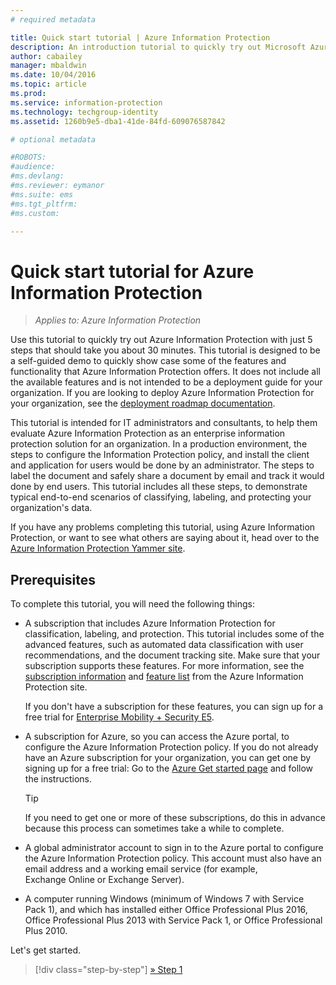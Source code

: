 ```yaml
---
# required metadata

title: Quick start tutorial | Azure Information Protection
description: An introduction tutorial to quickly try out Microsoft Azure Information Protection for your organization that should take you about 30 minutes.
author: cabailey
manager: mbaldwin
ms.date: 10/04/2016
ms.topic: article
ms.prod:
ms.service: information-protection
ms.technology: techgroup-identity
ms.assetid: 1260b9e5-dba1-41de-84fd-609076587842

# optional metadata

#ROBOTS:
#audience:
#ms.devlang:
#ms.reviewer: eymanor
#ms.suite: ems
#ms.tgt_pltfrm:
#ms.custom:

---
```


# Quick start tutorial for Azure Information Protection 

>*Applies to: Azure Information Protection*

Use this tutorial to quickly try out Azure Information Protection with just 5 steps that should take you about 30 minutes. This tutorial is designed to be a self-guided demo to quickly show case some of the features and functionality that Azure Information Protection offers. It does not include all the available features and is not intended to be a deployment guide for your organization. If you are looking to deploy Azure Information Protection for your organization, see the [deployment roadmap documentation](../plan-design/deployment-roadmap.md). 

This tutorial is intended for IT administrators and consultants, to help them evaluate Azure Information Protection as an enterprise information protection solution for an organization. In a production environment, the steps to configure the Information Protection policy, and install the client and application for users would be done by an administrator. The steps to label the document and safely share a document by email and track it would done by end users. This tutorial includes all these steps, to demonstrate typical end-to-end scenarios of classifying, labeling, and protecting your organization's data. 

If you have any problems completing this tutorial, using Azure Information Protection, or want to see what others are saying about it, head over to the [Azure Information Protection Yammer site](https://www.yammer.com/askipteam/#/threads/inGroup?type=in_group&feedId=8652489&view=all).

## Prerequisites 
To complete this tutorial, you will need the following things:

- A subscription that includes Azure Information Protection for classification, labeling, and protection. This tutorial includes some of the advanced features, such as automated data classification with user recommendations, and the document tracking site. Make sure that your subscription supports these features. For more information, see the [subscription information](https://www.microsoft.com/en-us/cloud-platform/azure-information-protection-pricing) and [feature list](https://www.microsoft.com/en-us/cloud-platform/azure-information-protection-features) from the Azure Information Protection site.
    
    If you don't have a subscription for these features, you can sign up for a free trial for [Enterprise Mobility + Security E5](https://portal.office.com/Signup/Signup.aspx?OfferId=87dd2714-d452-48a0-a809-d2f58c4f68b7).
    
- A subscription for Azure, so you can access the Azure portal, to configure the Azure Information Protection policy. If you do not already have an Azure subscription for your organization, you can get one by signing up for a free trial: Go to the [Azure Get started page](https://account.windowsazure.com/organization) and follow the instructions.

  > [!TIP] 
  > If you need to get one or more of these subscriptions, do this in advance because this process can sometimes take a while to complete.

- A global administrator account to sign in to the Azure portal to configure the Azure Information Protection policy. This account must also have an email address and a working email service (for example, Exchange Online or Exchange Server).

- A computer running Windows (minimum of Windows 7 with Service Pack 1), and which has installed either Office Professional Plus 2016, Office Professional Plus 2013 with Service Pack 1, or Office Professional Plus 2010. 

Let's get started.

>[!div class="step-by-step"]
[&#187; Step 1](infoprotect-tutorial-step1.md)


